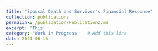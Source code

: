 ```yaml
---
title: "Spousal Death and Survivor's Financial Response"
collection: publications
permalink: /publication/Publication2.md
excerpt: 'This'
category: 'Work in Progress'   # Add this line
date: 2021-06-16
---
```

